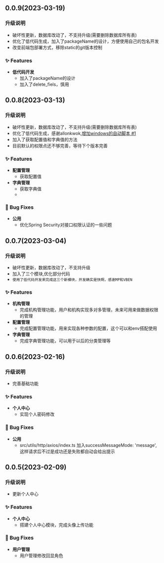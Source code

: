 ## 0.0.9(2023-03-19)

### 升级说明

- 破坏性更新，数据库改动了，不支持升级(需要删除数据库所有表)
- 优化了低代码生成，加入了packageName的设计，方便使用自己的包名开发
- 改变前端包部署方式，移除static的git版本控制

### ✨ Features

- **低代码开发**
  - 加入了packageName的设计
  - 加入了delete_fiels，慎用

## 0.0.8(2023-03-13)

### 升级说明

- 破坏性更新，数据库改动了，不支持升级(需要删除数据库所有表)
- 优化了低代码生成，感谢allonkwok,[增加windows的自动脚本 #1](https://github.com/billyshen26/sbvadmin/pull/1)
- 加入了获取配置值和字典值的方法
- 目前默认的权限点还不够完善，等待下个版本完善

### ✨ Features

- **配置管理**
  - 获取配置值
- **字典管理**
  - 获取字典值
  - 
### 🐛 Bug Fixes

- **公用**
  - 优化Spring Security对接口权限认证的一些问题

## 0.0.7(2023-03-04)

### 升级说明

- 破坏性更新，数据库改动了，不支持升级
- 加入了三个模块,优化部分代码
- `使用了低代码开发来完成这三个新模块，开发确实是快啊，感谢MP和VBEN`

### ✨ Features

- **机构管理**
  - 完成机构管理功能，用户和机构实现多对多管理，未来可用来做数据权限的管理
- **配置管理**
  - 完成配置管理功能，用来实现各种参数的配置，这个可以和env搭配使用
- **字典管理**
  - 完成字典管理功能，可以用于以后的分类管理等


## 0.0.6(2023-02-16)

### 升级说明

- 完善基础功能

### ✨ Features

- **个人中心**
  - 实现个人密码修改
### 🐛 Bug Fixes

- **公用**
  - src/utils/http/axios/index.ts 加入successMessageMode: 'message',  这样请求后不过是成功还是失败都自动会给出提示

## 0.0.5(2023-02-09)

### 升级说明

- 更新个人中心

### ✨ Features

- **个人中心**
  - 搭建个人中心模块，完成头像上传功能
### 🐛 Bug Fixes

- **用户管理**
  - 用户管理修改回显角色

